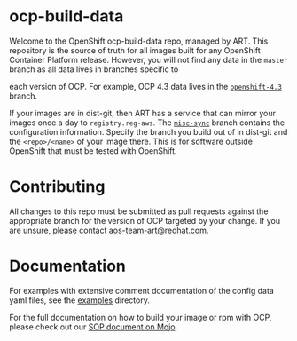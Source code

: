 # ocp-build-data

Welcome to the OpenShift ocp-build-data repo, managed by ART.  This
repository is the source of truth for all images built for any
OpenShift Container Platform release.  However, you will not find any
data in the `master` branch as all data lives in branches specific to

each version of OCP. For example, OCP 4.3 data lives in the
[`openshift-4.3`](https://github.com/openshift/ocp-build-data/tree/openshift-4.3)
branch.

If your images are in dist-git, then ART has a service that can mirror
your images once a day to `registry.reg-aws`. The
[`misc-sync`](https://github.com/openshift/ocp-build-data/tree/sync-misc)
branch contains the configuration information. Specify the branch you
build out of in dist-git and the `<repo>/<name>` of your image
there. This is for software outside OpenShift that must be tested with
OpenShift.

# Contributing

All changes to this repo must be submitted as pull requests against
the appropriate branch for the version of OCP targeted by your
change. If you are unsure, please contact
[aos-team-art@redhat.com](mailto:aos-team-art@redhat.com).

# Documentation

For examples with extensive comment documentation of the config data
yaml files, see the
[examples](https://github.com/openshift/ocp-build-data/tree/master/example)
directory.

For the full documentation on how to build your image or rpm with OCP,
please check out our
[SOP document on Mojo](https://mojo.redhat.com/docs/DOC-1179058).
